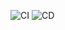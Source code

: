 ![CI](https://github.com/msandega/devops-demo-1/actions/workflows/ci.yml/badge.svg)
![CD](https://github.com/msandega/devops-demo-1/actions/workflows/cd.yml/badge.svg)
